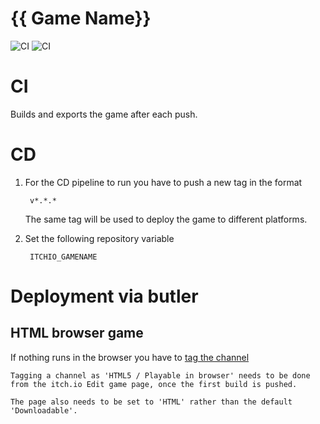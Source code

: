 # {{ Game Name}}

![CI](https://github.com/robotnik-dev/godot-template/actions/workflows/ci.yaml/badge.svg)
![CI](https://github.com/robotnik-dev/godot-template/actions/workflows/cd.yaml/badge.svg)

# CI
Builds and exports the game after each push.

# CD
1. For the CD pipeline to run you have to push a new tag in the format

        v*.*.*

    The same tag will be used to deploy the game to different platforms.

2. Set the following repository variable

        ITCHIO_GAMENAME

# Deployment via butler
## HTML browser game

If nothing runs in the browser you have to [tag the channel](https://itch.io/docs/butler/pushing.html#html--playable-in-browser-games)
```
Tagging a channel as 'HTML5 / Playable in browser' needs to be done from the itch.io Edit game page, once the first build is pushed.

The page also needs to be set to 'HTML' rather than the default 'Downloadable'.
```
